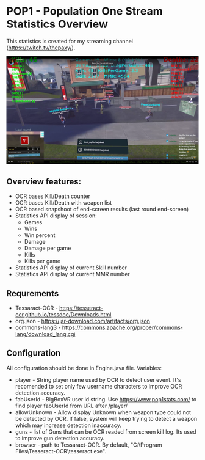 # POP1 - Population One Stream Statistics Overview

This statistics is created for my streaming channel (https://twitch.tv/thepaxy/).

![Preview](preview.png)

## Overview features:
- OCR bases Kill/Death counter
- OCR bases Kill/Death with weapon list
- OCR based snapshoot of end-screen results (last round end-screen)
- Statistics API display of session:
  - Games
  - Wins
  - Win percent
  - Damage
  - Damage per game
  - Kills
  - Kills per game
- Statistics API display of current Skill number
- Statistics API display of current MMR number

## Requrements
- Tessaract-OCR - https://tesseract-ocr.github.io/tessdoc/Downloads.html
- org.json - https://jar-download.com/artifacts/org.json
- commons-lang3 - https://commons.apache.org/proper/commons-lang/download_lang.cgi

## Configuration
All configuration should be done in Engine.java file.
Variables:
- player - String player name used by OCR to detect user event. It's recomended to set only few username characters to improve OCR detection accuracy.
- fabUserId - BigBoxVR user id string. Use https://www.pop1stats.com/ to find player fabUserId from URL after /player/
- allowUnknown - Allow display Unknown when weapon type could not be detected by OCR. If false, system will keep trying to detect a weapon which may increase detection inaccuracy.
- guns - list of Guns that can be OCR readed from screen kill log. Its used to improve gun detection accuracy.
- browser - path to Tessaract-OCR. By default, "C:\Program Files\Tesseract-OCR\tesseract.exe".
